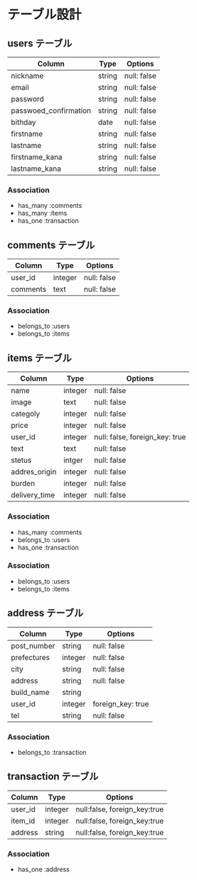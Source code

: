 # テーブル設計

## users テーブル

| Column                    | Type   | Options     |
| --------                  | ------ | ----------- |
| nickname                  | string | null: false |
| email                     | string | null: false |
| password                  | string | null: false |
| passwoed_confirmation     | string | null: false |
| bithday                   | date   | null: false |
| firstname                 | string | null: false |
| lastname                  | string | null: false |
| firstname_kana            | string | null: false |
| lastname_kana             | string | null: false |

### Association

- has_many :comments
- has_many :items
- has_one :transaction

## comments テーブル

| Column | Type   | Options     |
| ------ | ------ | ----------- |
| user_id| integer| null: false |
| comments| text  | null: false |

### Association

- belongs_to :users
- belongs_to :items

## items テーブル

| Column | Type       | Options                    |
| ------ | ---------- | -------------------------- |
| name   | integer    |   null: false              |
| image  | text       | null: false                |
| categoly| integer   | null: false                |
| price  | integer    | null: false                |
| user_id| integer    | null: false, foreign_key: true |
| text   | text        | null: false               |
| stetus | intger      | null: false               |
| addres_origin| integer | null: false             |
| burden | integer     | null: false               |
| delivery_time| integer | null: false             |

### Association

- has_many :comments
- belongs_to :users
- has_one :transaction



### Association

- belongs_to :users
- belongs_to :items

## address テーブル

| Column  | Type       | Options    |
| ------- | ---------- | ---------- |
| post_number | string | null: false|
| prefectures| integer | null: false|
| city    | string     | null: false |
| address | string     | null: false |
| build_name| string   |             |
| user_id | integer    | foreign_key: true |
| tel     | string     | null: false |

### Association
- belongs_to :transaction

## transaction テーブル

| Column  | Type       | Options                        |
| ------- | ---------- | ------------------------------ |
| user_id | integer    |  null:false, foreign_key:true  |
| item_id | integer    |  null:false, foreign_key:true  |
| address | string     |  null:false, foreign_key:true  |


### Association
- has_one :address